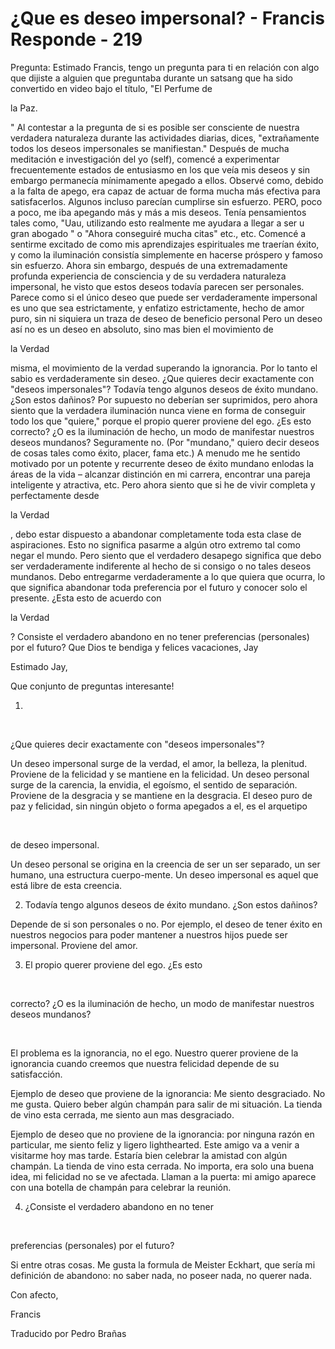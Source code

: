 # ¿Que es deseo impersonal? - Francis Responde - 219

Pregunta: Estimado Francis, tengo un pregunta para ti en relaci&oacute;n con algo que dijiste a alguien que preguntaba durante un satsang que ha sido convertido en video bajo el t&iacute;tulo, &quot;El Perfume de 

la Paz.

&quot; Al contestar a la pregunta de si es posible ser consciente de nuestra verdadera naturaleza durante las actividades diarias, dices, &quot;extra&ntilde;amente todos los deseos impersonales se manifiestan.&quot; Despu&eacute;s de mucha meditaci&oacute;n e investigaci&oacute;n del yo (self), comenc&eacute; a experimentar frecuentemente estados de entusiasmo en los que ve&iacute;a mis deseos y sin embargo permanec&iacute;a m&iacute;nimamente apegado a ellos. Observ&eacute; como, debido a la falta de apego, era capaz de actuar de forma mucha m&aacute;s efectiva para satisfacerlos. Algunos incluso parec&iacute;an cumplirse sin esfuerzo. PERO, poco a poco, me iba apegando m&aacute;s y m&aacute;s a mis deseos. Ten&iacute;a pensamientos tales como, &quot;Uau, utilizando esto realmente me ayudara a llegar a ser u gran abogado &quot; o &quot;Ahora conseguir&eacute; mucha citas&quot; etc., etc. Comenc&eacute; a sentirme excitado de como mis aprendizajes espirituales me traer&iacute;an &eacute;xito, y como la iluminaci&oacute;n consist&iacute;a simplemente en hacerse pr&oacute;spero y famoso sin esfuerzo. Ahora sin embargo, despu&eacute;s de una extremadamente profunda experiencia de consciencia y de su verdadera naturaleza impersonal, he visto que estos deseos todav&iacute;a parecen ser personales. Parece como si el &uacute;nico deseo que puede ser verdaderamente impersonal es uno que sea estrictamente, y enfatizo estrictamente, hecho de amor puro, sin ni siquiera un traza de deseo de beneficio personal Pero un deseo as&iacute; no es un deseo en absoluto, sino mas bien el movimiento de 

la Verdad

 misma, el movimiento de la verdad superando la ignorancia. Por lo tanto el sabio es verdaderamente sin deseo. &iquest;Que quieres decir exactamente con &quot;deseos impersonales&quot;? Todav&iacute;a tengo algunos deseos de &eacute;xito mundano. &iquest;Son estos da&ntilde;inos? Por supuesto no deber&iacute;an ser suprimidos, pero ahora siento que la verdadera iluminaci&oacute;n nunca viene en forma de conseguir todo los que &quot;quiere,&quot; porque el propio querer proviene del ego. &iquest;Es esto correcto? &iquest;O es la iluminaci&oacute;n de hecho, un modo de manifestar nuestros deseos mundanos? Seguramente no. (Por &quot;mundano,&quot; quiero decir deseos de cosas tales como &eacute;xito, placer, fama etc.) A menudo me he sentido motivado por un potente y recurrente deseo de &eacute;xito mundano enlodas la &aacute;reas de la vida &ndash; alcanzar distinci&oacute;n en mi carrera, encontrar una pareja inteligente y atractiva, etc. Pero ahora siento que si he de vivir completa y perfectamente desde 

la Verdad

, debo estar dispuesto a abandonar completamente toda esta clase de aspiraciones. Esto no significa pasarme a alg&uacute;n otro extremo tal como negar el mundo. Pero siento que el verdadero desapego significa que debo ser verdaderamente indiferente al hecho de si consigo o no tales deseos mundanos. Debo entregarme verdaderamente a lo que quiera que ocurra, lo que significa abandonar toda preferencia por el futuro y conocer solo el presente. &iquest;Esta esto de acuerdo con 

la Verdad

? Consiste el verdadero abandono en no tener preferencias (personales) por el futuro? Que Dios te bendiga y felices vacaciones, Jay

Estimado Jay,

Que conjunto de preguntas interesante!

1.

&nbsp; 

&iquest;Que quieres decir exactamente con &quot;deseos impersonales&quot;? 

Un deseo impersonal surge de la verdad, el amor, la belleza, la plenitud. Proviene de la felicidad y se mantiene en la felicidad. Un deseo personal surge de la carencia, la envidia, el ego&iacute;smo, el sentido de separaci&oacute;n. Proviene de la desgracia y se mantiene en la desgracia. El deseo puro de paz y felicidad, sin ning&uacute;n objeto o forma apegados a el, es el arquetipo

&nbsp; 

de deseo impersonal.

Un deseo personal se origina en la creencia de ser un ser separado, un ser humano, una estructura cuerpo-mente. Un deseo impersonal es aquel que est&aacute; libre de esta creencia.

2. Todav&iacute;a tengo algunos deseos de &eacute;xito mundano. &iquest;Son estos da&ntilde;inos? 

Depende de si son personales o no. Por ejemplo, el deseo de tener &eacute;xito en nuestros negocios para poder mantener a nuestros hijos puede ser impersonal. Proviene del amor.

3. El propio querer proviene del ego. &iquest;Es esto

&nbsp; 

correcto? &iquest;O es la iluminaci&oacute;n de hecho, un modo de manifestar nuestros deseos mundanos?

&nbsp; 

El problema es la ignorancia, no el ego. Nuestro querer proviene de la ignorancia cuando creemos que nuestra felicidad depende de su satisfacci&oacute;n. 

Ejemplo de deseo que proviene de la ignorancia: Me siento desgraciado. No me gusta. Quiero beber alg&uacute;n champ&aacute;n para salir de mi situaci&oacute;n. La tienda de vino esta cerrada, me siento aun mas desgraciado.

Ejemplo de deseo que no proviene de la ignorancia: por ninguna raz&oacute;n en particular, me siento feliz y ligero lighthearted. Este amigo va a venir a visitarme hoy mas tarde. Estar&iacute;a bien celebrar la amistad con alg&uacute;n champ&aacute;n. La tienda de vino esta cerrada. No importa, era solo una buena idea, mi felicidad no se ve afectada. Llaman a la puerta: mi amigo aparece con una botella de champ&aacute;n para celebrar la reuni&oacute;n.

4. &iquest;Consiste el verdadero abandono en no tener

&nbsp; 

preferencias (personales) por el futuro?

Si entre otras cosas. Me gusta la formula de Meister Eckhart, que ser&iacute;a mi definici&oacute;n de abandono: no saber nada, no poseer nada, no querer nada.

Con afecto,

Francis 

Traducido por Pedro Bra&ntilde;as

